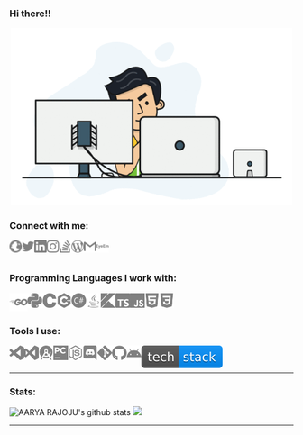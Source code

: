 ### Hi there!! <!--👋-->

<p align="center"> <img width="500px" src="./logos/animation.gif" /> </p>


### Connect with me:

[<img align="left" title="aaryarajoju.github.io" alt="aaryarajoju.github.io" width="22px" src="./logos/web_globe.svg" />][website]
[<img align="left" title="Twitter - AARYA RAJOJU" alt="Twitter" width="22px" src="./logos/twitter.svg" />][twitter]
[<img align="left" title="LinkedIn - AARYA RAJOJU" alt="LinkedIn" width="22px" src="./logos/linkedin.svg" />][linkedin]
[<img align="left" title="Instagram - AARYA RAJOJU" alt="Instagram" width="22px" src="./logos/instagram.svg" />][instagram]
[<img align="left" title="Stack Overflow - AARYA RAJOJU" alt="Stack Overflow" width="22px" src="./logos/stackoverflow.svg" />][stack]
[<img align="left" title="Blog - AARYA RAJOJU" alt="Blog" width="22px" src="./logos/wordpress.svg" />][blog]
[<img align="left" title="Mail - AARYA RAJOJU" alt="Mail" width="22px" src="./logos/gmail.svg" />][mail]
[<img align="left" title="EyeEm - AARYA RAJOJU" alt="EyeEm" width="22px" src="./logos/eyeem.svg" />][eyeem]

<br>
<br>

### Programming Languages I work with:

<img align="left" title="Go" alt="Go" width="32px" src="./logos/go.svg" />
<img align="left" title="python" alt="python" width="26px" src="./logos/python.svg" />
<img align="left" title="C" alt="C" width="26px" src="./logos/c.svg" />
<img align="left" title="C++" alt="C++" width="26px" src="./logos/cplusplus.svg" />
<img align="left" title="C#" alt="C#" width="26px" src="./logos/csharp.svg" />
<img align="left" title="Java" alt="Java" width="26px" src="./logos/java.svg" />
<img align="left" title="Kotlin" alt="Kotlin" width="26px" src="./logos/kotlin.svg" />
<img align="left" title="JavaScript" alt="JavaScript" width="26px" src="./logos/typescript.svg" />
<img align="left" title="TypeScript" alt="TypeScript" width="26px" src="./logos/javascript.svg" />
<img align="left" title="HTML5" alt="HTML5" width="26px" src="./logos/html5.svg" />
<img align="left" title="CSS3" alt="CSS3" width="26px" src="./logos/css3.svg" />

<br>
<br>

### Tools I use:

<img align="left" title="Visual Studio Code" alt="Visual Studio Code" width="26px" src="./logos/visualstudiocode.svg" />
<img align="left" title="Visual Studio" alt="Visual Studio" width="26px" src="./logos/visualstudio.svg" />
<img align="left" title="JetBrains Android Studio" alt="JetBrains Android Studio" width="26px" src="./logos/androidstudio.svg" />
<img align="left" title="JetBrains PyCharm" alt="JetBrains PyCharm" width="26px" src="./logos/pycharm.svg" />
<img align="left" title="Node.js" alt="Node.js" width="26px" src="./logos/node-dot-js.svg" />
<img align="left" title="Discord" alt="Discord" width="26px" src="./logos/discord.svg" />
<img align="left" title="Git" alt="Git" width="26px" src="./logos/git.svg" />
<img align="left" title="GitHub" alt="GitHub" width="26px" src="./logos/github.svg" />
<img align="left" title="Android" alt="Android" width="26px" src="./logos/android.svg" />
<!--<img align="left" title="Terminal" alt="Terminal" width="26px" src="https://raw.githubusercontent.com/github/explore/80688e429a7d4ef2fca1e82350fe8e3517d3494d/topics/terminal/terminal.png" />-->
<a href="https://stackshare.io/aaryarajoju/all-tools"><img align="left" title="StackShare - AARYA RAJOJU" alt="StackShare" src="./logos/techstack.svg" /><a/>

<br>
<br>

---

### Stats:

<!--Credits for the stats: 
https://github.com/anuraghazra/github-readme-stats
-->

<img src="https://github-readme-stats.vercel.app/api?username=aaryarajoju&include_all_commits=true&count_private=true&show_icons=true&theme=radical&hide=contribs" alt="AARYA RAJOJU's github stats" /> <img src="https://github-readme-stats.vercel.app/api/top-langs/?username=aaryarajoju&layout=compact&langs_count=10&theme=radical" lt="AARYA RAJOJU's most used languages" />

---


<!--
Here are some ideas to get you started:
- 🔭 I’m currently working on ...
- 🌱 I’m currently learning ...
- 👯 I’m looking to collaborate on ...
- 🤔 I’m looking for help with ...
- 💬 Ask me about ...
- 📫 How to reach me: ...
- 😄 Pronouns: ...
- ⚡ Fun fact: ...
-->


[website]: https://aaryarajoju.github.io/
[twitter]: https://twitter.com/AaryaRajoju
[blog]: https://aaryarajoju.wordpress.com/
[instagram]: https://instagram.com/aaryarajoju
[mail]: mailto:code.aarya@gmail.com
[linkedin]: https://linkedin.com/in/aaryarajoju
[eyeem]: https://www.eyeem.com/u/capturedbyarx
[stack]: https://stackoverflow.com/users/14383957/aaryarajoju
